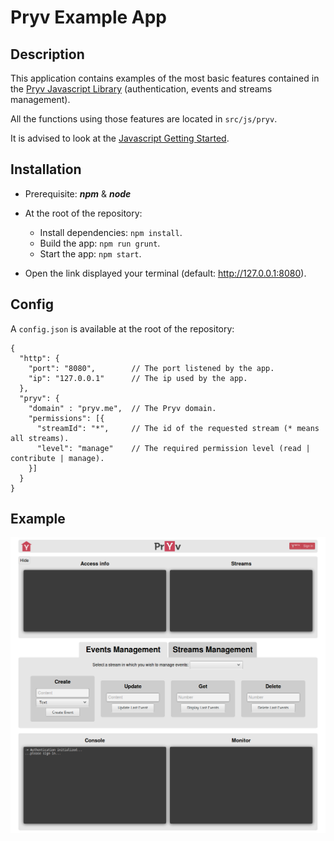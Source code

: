 # Pryv Example App

## Description

This application contains examples of the most basic features contained in the [Pryv Javascript Library](https://github.com/pryv/lib-javascript) (authentication, events and streams management).

All the functions using those features are located in `src/js/pryv`.

It is advised to look at the [Javascript Getting Started](http://api.pryv.com/getting-started/javascript/).

## Installation

* Prerequisite: __*npm*__ & __*node*__

* At the root of the repository:
  * Install dependencies: `npm install`.
  * Build the app: `npm run grunt`.
  * Start the app: `npm start`.

* Open the link displayed your terminal (default: http://127.0.0.1:8080).

## Config

A `config.json` is available at the root of the repository:
```
{
  "http": {
    "port": "8080",        // The port listened by the app.
    "ip": "127.0.0.1"      // The ip used by the app.  
  },
  "pryv": {
    "domain" : "pryv.me",  // The Pryv domain.
    "permissions": [{
      "streamId": "*",     // The id of the requested stream (* means all streams).
      "level": "manage"    // The required permission level (read | contribute | manage).
    }]
  }
}
```

## Example

![Alt Text](./img/example.png)
